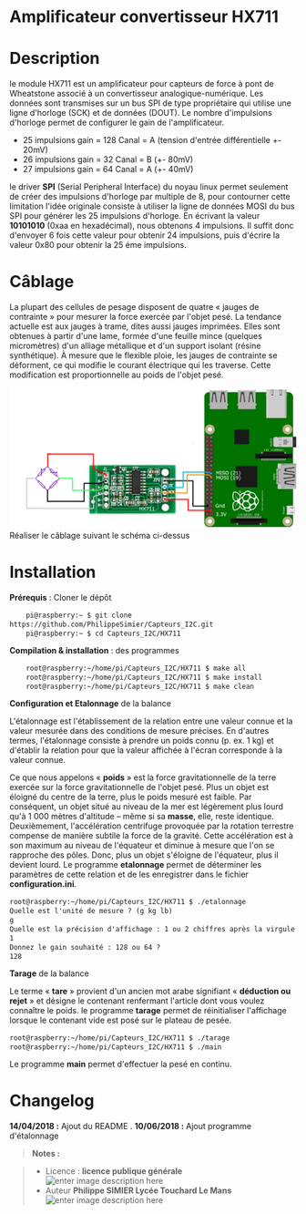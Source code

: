 ﻿# Amplificateur convertisseur HX711

# Description


le module HX711 est un amplificateur pour capteurs de force à pont de Wheatstone associé à un convertisseur analogique-numérique. Les données  sont transmises sur un bus SPI de type propriétaire qui utilise une ligne d'horloge (SCK) et de données (DOUT).  Le nombre d'impulsions d'horloge permet de configurer le gain de l'amplificateur. 


 - 25 impulsions gain = 128 Canal = A (tension d'entrée différentielle +- 20mV)
 - 26 impulsions gain =  32 Canal = B (+- 80mV)
 - 27 impulsions gain =  64 Canal = A (+- 40mV)

 
le driver **SPI** (Serial Peripheral Interface) du noyau linux permet seulement de créer des impulsions d'horloge par multiple de 8, pour contourner cette limitation l'idée originale consiste à utiliser la ligne de données MOSI du bus SPI pour générer les 25 impulsions d'horloge. En écrivant la valeur **10101010** (0xaa en hexadécimal), nous obtenons 4 impulsions. Il suffit donc d'envoyer 6 fois cette valeur pour obtenir 24 impulsions, puis d'écrire la valeur 0x80 pour obtenir la 25 éme impulsions.
 
# Câblage
La plupart des cellules de pesage disposent de quatre « jauges de contrainte » pour mesurer la force exercée par l'objet pesé.
La tendance actuelle est aux jauges à trame, dites aussi jauges imprimées. Elles sont obtenues à partir d'une lame, formée d'une feuille mince (quelques micromètres) d'un alliage métallique et d'un support isolant (résine synthétique). À mesure que le flexible ploie, les jauges de contrainte se déforment, ce qui modifie le courant électrique qui les traverse. Cette modification est proportionnelle au poids de l'objet pesé. 


 ![schema cablage HX711](/Capteurs/images/schema-HX711.png)
Réaliser le câblage suivant le schéma ci-dessus 
# Installation
**Prérequis** : Cloner le dépôt
```
    pi@raspberry:~ $ git clone https://github.com/PhilippeSimier/Capteurs_I2C.git
    pi@raspberry:~ $ cd Capteurs_I2C/HX711
```
**Compilation & installation** : des programmes
```
    root@raspberry:~/home/pi/Capteurs_I2C/HX711 $ make all
    root@raspberry:~/home/pi/Capteurs_I2C/HX711 $ make install
    root@raspberry:~/home/pi/Capteurs_I2C/HX711 $ make clean
```
**Configuration et Etalonnage** de la balance

L'étalonnage  est  l'établissement de la relation entre une valeur connue et la valeur mesurée dans des conditions de mesure précises. En d'autres termes, l'étalonnage consiste à prendre un poids connu (p. ex. 1 kg) et d'établir la relation pour que la valeur affichée à l'écran corresponde à la valeur connue.

Ce que nous appelons « **poids** » est la force gravitationnelle de la terre exercée sur la force gravitationnelle de l'objet pesé. Plus un objet est éloigné du centre de la terre, plus le poids mesuré est faible. Par conséquent, un objet situé au niveau de la mer est légèrement plus lourd qu'à 1 000 mètres d'altitude – même si sa **masse**, elle, reste identique. 
Deuxièmement, l'accélération centrifuge provoquée par la rotation terrestre compense de manière subtile la force de la gravité. Cette accélération est à son maximum au niveau de l'équateur et diminue à mesure que l'on se rapproche des pôles. Donc, plus un objet s'éloigne de l'équateur, plus il devient lourd.
Le programme **etalonnage** permet de déterminer les paramètres de cette relation et de les enregistrer dans le fichier **configuration.ini**. 
```
root@raspberry:~/home/pi/Capteurs_I2C/HX711 $ ./etalonnage
Quelle est l'unité de mesure ? (g kg lb)
g
Quelle est la précision d'affichage : 1 ou 2 chiffres après la virgule
1
Donnez le gain souhaité : 128 ou 64 ?
128
```
**Tarage** de la balance

Le terme « **tare** » provient d'un ancien mot arabe signifiant « **déduction ou rejet** » et désigne le contenant renfermant l'article dont vous voulez connaître le poids. le programme **tarage** permet de réinitialiser l'affichage lorsque le contenant vide est posé sur le plateau de pesée.
```
root@raspberry:~/home/pi/Capteurs_I2C/HX711 $ ./tarage
root@raspberry:~/home/pi/Capteurs_I2C/HX711 $ ./main
```
Le programme **main** permet d'effectuer la pesé  en continu.



# Changelog

 **14/04/2018 :** Ajout du README . 
 **10/06/2018 :** Ajout programme d'étalonnage
> **Notes :**


> - Licence : **licence publique générale** ![enter image description here](https://img.shields.io/badge/licence-GPL-green.svg)
> - Auteur **Philippe SIMIER Lycée Touchard Le Mans**
>  ![enter image description here](https://img.shields.io/badge/built-passing-green.svg)
<!-- TOOLBOX 

Génération des badges : https://shields.io/
Génération de ce fichier : https://stackedit.io/editor#




